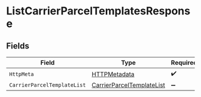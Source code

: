# ListCarrierParcelTemplatesResponse


## Fields

| Field                                                                             | Type                                                                              | Required                                                                          | Description                                                                       |
| --------------------------------------------------------------------------------- | --------------------------------------------------------------------------------- | --------------------------------------------------------------------------------- | --------------------------------------------------------------------------------- |
| `HttpMeta`                                                                        | [HTTPMetadata](../../Models/Components/HTTPMetadata.md)                           | :heavy_check_mark:                                                                | N/A                                                                               |
| `CarrierParcelTemplateList`                                                       | [CarrierParcelTemplateList](../../Models/Components/CarrierParcelTemplateList.md) | :heavy_minus_sign:                                                                | N/A                                                                               |